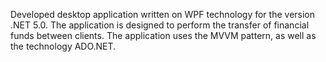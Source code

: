 Developed desktop application written on WPF technology for the version .NET 5.0. 
The application is designed to perform the transfer of financial funds between clients. 
The application uses the MVVM pattern, as well as the technology ADO.NET.

